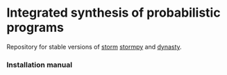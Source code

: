 # Integrated synthesis of probabilistic programs

Repository for stable versions of [storm](https://github.com/moves-rwth/storm) [stormpy](https://github.com/moves-rwth/stormpy) and [dynasty](https://github.com/moves-rwth/dynasty).

### Installation manual